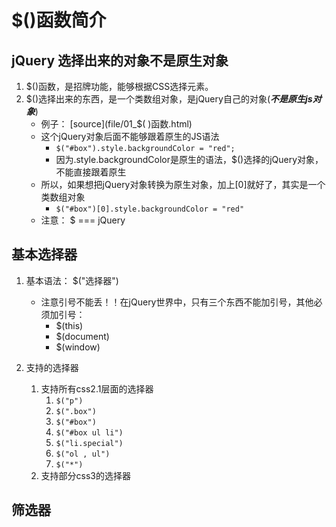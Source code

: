 # $()函数简介
## jQuery 选择出来的对象不是原生对象
1. $()函数，是招牌功能，能够根据CSS选择元素。
2. $()选择出来的东西，是一个类数组对象，是jQuery自己的对象(***不是原生js对象***)
    * 例子： [source](file/01_$( )函数.html)
    * 这个jQuery对象后面不能够跟着原生的JS语法
        * `$("#box").style.backgroundColor = "red";`
        * 因为.style.backgroundColor是原生的语法，$()选择的jQuery对象，不能直接跟着原生
    * 所以，如果想把jQuery对象转换为原生对象，加上[0]就好了，其实是一个类数组对象
        * `$("#box")[0].style.backgroundColor = "red"`
    * 注意： $ === jQuery

## 基本选择器 
1. 基本语法： $("选择器")
    * 注意引号不能丢！！在jQuery世界中，只有三个东西不能加引号，其他必须加引号：
        * $(this)
        * $(document)
        * $(window)

2. 支持的选择器
    1. 支持所有css2.1层面的选择器
        1.	`$("p")`
        2.	`$(".box")`   
        3.	`$("#box")`   
        4.	`$("#box ul li")`   
        5.	`$("li.special")`   
        6.	`$("ol , ul")`
        7.	`$("*")`  
    2. 支持部分css3的选择器
        
## 筛选器























        